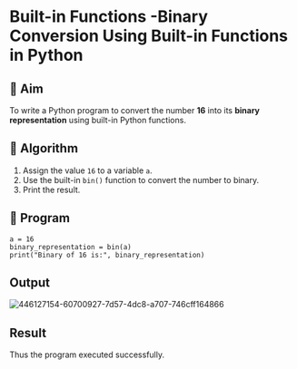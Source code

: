 # Built-in Functions -Binary Conversion Using Built-in Functions in Python

## 🎯 Aim
To write a Python program to convert the number **16** into its **binary representation** using built-in Python functions.

## 🧠 Algorithm
1. Assign the value `16` to a variable `a`.
2. Use the built-in `bin()` function to convert the number to binary.
3. Print the result.

## 🧾 Program
~~~
a = 16
binary_representation = bin(a)
print("Binary of 16 is:", binary_representation)
~~~

## Output
![446127154-60700927-7d57-4dc8-a707-746cff164866](https://github.com/user-attachments/assets/42e57f5c-244c-4b5e-ad03-e4b1e09ed031)

## Result
Thus the program executed successfully.
